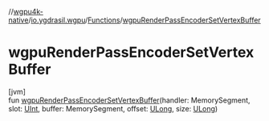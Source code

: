 //[wgpu4k-native](../../../index.md)/[io.ygdrasil.wgpu](../index.md)/[Functions](index.md)/[wgpuRenderPassEncoderSetVertexBuffer](wgpu-render-pass-encoder-set-vertex-buffer.md)

# wgpuRenderPassEncoderSetVertexBuffer

[jvm]\
fun [wgpuRenderPassEncoderSetVertexBuffer](wgpu-render-pass-encoder-set-vertex-buffer.md)(handler: MemorySegment, slot: [UInt](https://kotlinlang.org/api/core/kotlin-stdlib/kotlin/-u-int/index.html), buffer: MemorySegment, offset: [ULong](https://kotlinlang.org/api/core/kotlin-stdlib/kotlin/-u-long/index.html), size: [ULong](https://kotlinlang.org/api/core/kotlin-stdlib/kotlin/-u-long/index.html))